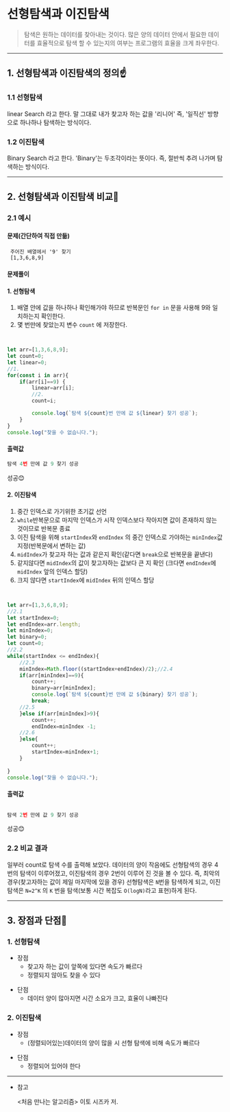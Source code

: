 # 선형탐색과 이진탐색
>탐색은 원하는 데이터를 찾아내는 것이다. 많은 양의 데이터 안에서 필요한 데이터를 효율적으로 탐색 할 수 있는지의 여부는 프로그램의 효율을 크게 좌우한다.

---
## 1. 선형탐색과 이진탐색의 정의☝️

### 1.1 선형탐색
linear Search 라고 한다. 말 그대로 내가 찾고자 하는 값을 '리니어' 즉, '일직선' 방향으로 하나하나 탐색하는 방식이다.

### 1.2 이진탐색
Binary Search 라고 한다. 'Binary'는 두조각이라는 뜻이다. 즉, 절반씩 추려 나가며 탐색하는 방식이다.

---

## 2. 선형탐색과 이진탐색 비교👐
### 2.1 예시
#### 문제(간단하여 직접 만듦)

     주어진 배열에서 '9' 찾기
     [1,3,6,8,9]


#### 문제풀이
#### 1. 선형탐색
   1. 배열 안에 값을 하나하나 확인해가야 하므로 반복문인 `for in` 문을 사용해 9와 일치하는지 확인한다.
   2. 몇 번만에 찾았는지 변수 `count` 에 저장한다.


```javascript


let arr=[1,3,6,8,9];
let count=0;
let linear=0;
//1.
for(const i in arr){
    if(arr[i]==9) {
        linear=arr[i];
        //2.
        count=i;

        console.log(`탐색 ${count}번 만에 값 ${linear} 찾기 성공`);
    }
}
console.log("찾을 수 없습니다.");

```

#### 출력값

```javascript
탐색 4번 만에 값 9 찾기 성공
```

성공😊

#### 2. 이진탐색

 1. 중간 인덱스로 가기위한 초기값 선언
 2. `while`반복문으로 마지막 인덱스가 시작 인덱스보다 작아지면 값이 존재하지 않는 것이므로 반복문 종료
 3. 이진 탐색을 위해 `startIndex`와 `endIndex` 의 중간 인덱스로 가야하는 `minIndex`값 지정(반복문에서 변하는 값)
 4. `midIndex`가 찾고자 하는 값과 같은지 확인(같다면 `break`으로 반복문을 끝낸다)
 5. 같지않다면 `midIndex`의 값이 찾고자하는 값보다 큰 지 확인
(크다면 `endIndex`에 `midIndex` 앞의 인덱스 할당)
 6. 크지 않다면 `startIndex`에 `midIndex` 뒤의 인덱스 할당

```javascript


let arr=[1,3,6,8,9];
//2.1
let startIndex=0;
let endIndex=arr.length;
let minIndex=0;
let binary=0;
let count=0;
//2.2
while(startIndex <= endIndex){
    //2.3
    minIndex=Math.floor((startIndex+endIndex)/2);//2.4
    if(arr[minIndex]==9){
        count++;
        binary=arr[minIndex];
        console.log(`탐색 ${count}번 만에 값 ${binary} 찾기 성공`);
        break;
    //2.5
    }else if(arr[minIndex]>9){
        count++;
        endIndex=minIndex -1;
    //2.6
    }else{
        count++;
        startIndex=minIndex+1;
    }
    
}
console.log("찾을 수 없습니다.");
```

#### 출력값

```javascript

탐색 2번 만에 값 9 찾기 성공
```
성공😊

### 2.2 비교 결과
일부러 count로 탐색 수를 출력해 보았다. 데이터의 양이 작음에도 선형탐색의 경우 4번의 탐색이 이루어졌고, 이진탐색의 경우 2번이 이루어 진 것을 볼 수 있다. 
즉, 최악의 경우(찾고자하는 값이 제일 마지막에 있을 경우) 선형탐색은 `N`번을 탐색하게 되고, 이진탐색은 `N=2^K` 의 `K` 번을 탐색(보통 시간 복잡도 `O(logN)`라고 표현)하게 된다.

---

## 3. 장점과 단점💪
### 1. 선형탐색

- 장점
    - 찾고자 하는 값이 앞쪽에 있다면 속도가 빠르다
    - 정렬되지 않아도 찾을 수 있다

* 단점
    * 데이터 양이 많아지면 시간 소요가 크고, 효율이 나빠진다
    
</ul>

### 2. 이진탐색

- 장점
    - (정렬되어있는)데이터의 양이 많을 시 선형 탐색에 비해 속도가 빠르다

* 단점
    * 정렬되어 있어야 한다

---

- 참고

    <처음 만나는 알고리즘> 이토 시즈카 저.